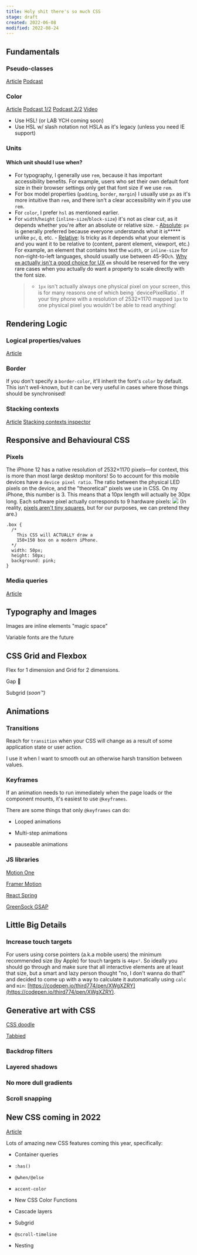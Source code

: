 ```yaml
---
title: Holy shit there's so much CSS
stage: draft
created: 2022-06-08
modified: 2022-08-24
---
```


## Fundamentals

### Pseudo-classes

[Article](https://developer.mozilla.org/en-US/docs/Web/CSS/Pseudo-classes)
[Podcast](https://open.spotify.com/episode/4oQ23OfgIMUsrJ4iuV9mG5?si=6115eb8b26ea4532)

### Color

[Article](https://developer.mozilla.org/en-US/docs/Web/CSS/color_value)
[Podcast 1/2](https://open.spotify.com/episode/5WcgqRbtXg6j6N9GEO96ve?si=164f888ac2ae466f)
[Podcast 2/2](https://open.spotify.com/episode/2wdKgTolHCMXS1YD24WMHH?si=4d9ccfb6b9724522)
[Video](https://player.vimeo.com/video/609861139)

- Use HSL! (or LAB YCH coming soon)
- Use HSL w/ slash notation not HSLA as it's legacy (unless you need IE support)

### Units

#### Which unit should I use when?

- For typography, I generally use `rem`, because it has important accessibility benefits. For example, users who set their own default font size in their browser settings only get that font size if we use `rem`.
- For box model properties (`padding`, `border`, `margin`) I usually use `px` as it's more intuitive than `rem`, and there isn't a clear accessibility win if you use `rem`.
- For `color`, I prefer `hsl` as mentioned earlier.
- For `width`/`height` (`inline-size`/`block-size`) it's not as clear cut, as it depends whether you're after an absolute or relative size. - [Absolute](https://drafts.csswg.org/css-values/#absolute-lengths): `px` is generally preferred because everyone understands what it is**\*** unlike `pc`, `Q`, etc. - [Relative](https://drafts.csswg.org/css-values/#relative-lengths): Is tricky as it depends what your element is and you want it to be relative to (content, parent element, viewport, etc.) For example, an element that contains text the `width`, or `inline-size` for non-right-to-left languages, should usually use between 45-90`ch`.
  [Why `em` actually isn't a good choice for UX](https://player.vimeo.com/video/526674427)
  `em` should be reserved for the very rare cases when you actually do want a property to scale directly with the font size.
  > - `1px` isn't actually always one physical pixel on your screen, this is for many reasons one of which being \`devicePixelRatio\`. If your tiny phone with a resolution of 2532×1170 mapped `1px` to one physical pixel you wouldn't be able to read anything!

## Rendering Logic

### Logical properties/values

[Article](https://developer.mozilla.org/en-US/docs/Web/CSS/CSS_Logical_Properties)

### Border

If you don't specify a `border-color`, it'll inherit the font's `color` by default. This isn't well-known, but it can be very useful in cases where those things should be synchronised!

### Stacking contexts

[Article](https://developer.mozilla.org/en-US/docs/Web/CSS/CSS_Positioning/Understanding_z_index/The_stacking_context)
[Stacking contexts inspector](https://github.com/andreadev-it/stacking-contexts-inspector)

## Responsive and Behavioural CSS

### Pixels

The iPhone 12 has a native resolution of 2532×1170 pixels—for context, this is more than most large desktop monitors!
So to account for this mobile devices have a `device pixel ratio`.
The ratio between the physical LED pixels on the device, and the "theoretical" pixels we use in CSS. On my iPhone, this number is 3. This means that a 10px length will actually be 30px long. Each software pixel actually corresponds to 9 hardware pixels:
![](https://courses.joshwcomeau.com/cfj-mats/hardware-to-software-px.png)
(In reality, [pixels aren't tiny squares](http://alvyray.com/Memos/CG/Microsoft/6_pixel.pdf), but for our purposes, we can pretend they are.)

```
.box {
  /*
    This CSS will ACTUALLY draw a
    150×150 box on a modern iPhone.
  */
  width: 50px;
  height: 50px;
  background: pink;
}
```

### Media queries

[Article](https://polypane.app/blog/the-complete-guide-to-css-media-queries/#upcoming-media-query-features)

## Typography and Images

Images are inline elements "magic space"

Variable fonts are the future

## CSS Grid and Flexbox

Flex for 1 dimension and Grid for 2 dimensions.

Gap :clap:

Subgrid (_soon™️)_

## Animations

### Transitions

Reach for `transition` when your CSS will change as a result of some application state or user action.

I use it when I want to smooth out an otherwise harsh transition between values.

### Keyframes

If an animation needs to run immediately when the page loads or the component mounts, it's easiest to use `@keyframes`.

There are some things that only `@keyframes` can do:

- Looped animations

- Multi-step animations

- pauseable animations

### JS libraries

[Motion One](https://motion.dev/)

[Framer Motion](https://www.framer.com/motion/)

[React Spring](https://react-spring.io/)

[GreenSock GSAP](https://greensock.com/gsap/)

## Little Big Details

### Increase touch targets

For users using corse pointers (a.k.a mobile users) the minimum recommended size (by Apple) for touch targets is `44px²`. So ideally you should go through and make sure that all interactive elements are at least that size, but a smart and lazy person thought "no, I don't wanna do that!" and decided to come up with a way to calculate it automatically using `calc` and `min`: [https://codepen.io/third774/pen/XWgXZRY](https://codepen.io/third774/pen/XWgXZRY).

## Generative art with CSS

[CSS doodle](https://css-doodle.com/)

[Tabbied](https://tabbied.com/select-artwork)

### Backdrop filters

### Layered shadows

### No more dull gradients

### Scroll snapping

## New CSS coming in 2022

[Article](https://www.smashingmagazine.com/2022/03/new-css-features-2022)

Lots of amazing new CSS features coming this year, specifically:

- Container queries

- `:has()`

- `@when/@else`

- `accent-color`

- New CSS Color Functions

- Cascade layers

- Subgrid

- `@scroll-timeline`

- Nesting
